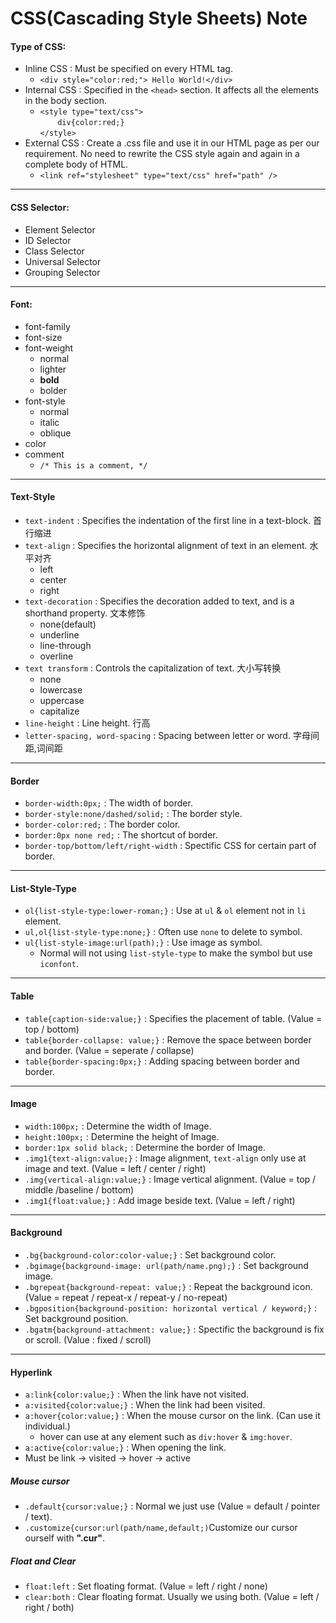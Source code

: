 # CSS(Cascading Style Sheets) Note

#### Type of CSS: <br/>
- Inline CSS : Must be specified on every HTML tag.
  - `<div style="color:red;"> Hello World!</div>`
- Internal CSS : Specified in the `<head>` section. It affects all the elements in the body section.
  - `<style type="text/css">`<br/> &nbsp;&nbsp;&nbsp;&nbsp;&nbsp;&nbsp;&nbsp;`div{color:red;}`<br/> `</style>`
- External CSS : Create a .css file and use it in our HTML page as per our requirement. No need to rewrite the CSS style again and again in a complete body of HTML.
  - `<link ref="stylesheet" type="text/css" href="path" />`
<hr/>

#### CSS Selector: <br/>
- Element Selector
- ID Selector
- Class Selector
- Universal Selector
- Grouping Selector
<hr/>

#### Font: <br/>
- font-family
- font-size
- font-weight
  - normal
  - lighter
  - **bold**
  - bolder
- font-style
  - normal
  - italic
  - oblique
- color
- comment
  - `/* This is a comment, */`
<hr/>

#### Text-Style
- `text-indent` : Specifies the indentation of the first line in a text-block. 首行缩进
- `text-align` : Specifies the horizontal alignment of text in an element. 水平对齐
  - left
  - center
  - right 
- `text-decoration` : Specifies the decoration added to text, and is a shorthand property. 文本修饰
  - none(default)
  - underline
  - line-through
  - overline
- `text transform` : Controls the capitalization of text. 大小写转换
  - none
  - lowercase
  - uppercase
  - capitalize
- `line-height` : Line height. 行高
- `letter-spacing, word-spacing` : Spacing between letter or word. 字母间距,词间距
<hr/>

#### Border
- `border-width:0px;` : The width of border.
- `border-style:none/dashed/solid;` : The border style.
- `border-color:red;` : The border color.
- `border:0px none red;` : The shortcut of border.<br/>
- `border-top/bottom/left/right-width` : Spectific CSS for certain part of border.
<hr/>

#### List-Style-Type
- `ol{list-style-type:lower-roman;}` : Use at `ul` & `ol` element not in `li` element.
- `ul,ol{list-style-type:none;}` : Often use `none` to delete to symbol.
- `ul{list-style-image:url(path);}` : Use image as symbol.
  - Normal will not using `list-style-type` to make the symbol but use `iconfont`.
<hr/>

#### Table
- `table{caption-side:value;}` : Specifies the placement of table. (Value = top / bottom)
- `table{border-collapse: value;}` : Remove the space between border and border. (Value = seperate / collapse)
- `table{border-spacing:0px;}` : Adding spacing between border and border.
<hr/>

#### Image
- `width:100px;` : Determine the width of Image.
- `height:100px;` : Determine the height of Image.
- `border:1px solid black;` : Determine the border of Image.
- `.img1{text-align:value;}` : Image alignment, `text-align` only use at image and text. (Value = left / center / right)
- `.img{vertical-align:value;}` : Image vertical alignment. (Value = top / middle /baseline / bottom)
- `.img1{float:value;}` : Add image beside text. (Value = left / right)
<hr/>

#### Background
- `.bg{background-color:color-value;}` : Set background color.
- `.bgimage{background-image: url(path/name.png);}` : Set background image.
- `.bgrepeat{background-repeat: value;}` : Repeat the background icon. (Value = repeat / repeat-x / repeat-y / no-repeat)
- `.bgposition{background-position: horizontal vertical / keyword;}` : Set background position.
- `.bgatm{background-attachment: value;}` : Spectific the background is fix or scroll. (Value : fixed / scroll)
<hr/>

#### Hyperlink
- `a:link{color:value;}` : When the link have not visited.
- `a:visited{color:value;}` : When the link had been visited.
- `a:hover{color:value;}` : When the mouse cursor on the link. (Can use it individual.)
  - hover can use at any element such as `div:hover` & `img:hover`.
- `a:active{color:value;}` : When opening the link.
- Must be link -> visited -> hover -> active

##### Mouse cursor
- `.default{cursor:value;}` : Normal we just use (Value = default / pointer / text).
- `.customize{cursor:url(path/name,default;)`Customize our cursor ourself with **".cur"**.

##### Float and Clear
- `float:left` : Set floating format. (Value = left / right / none)
- `clear:both` : Clear floating format. Usually we using both. (Value = left / right / both)
